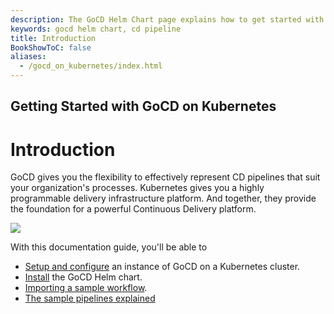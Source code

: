 ```yaml
---
description: The GoCD Helm Chart page explains how to get started with GoCD for kubernetes using Helm.
keywords: gocd helm chart, cd pipeline
title: Introduction
BookShowToC: false
aliases:
  - /gocd_on_kubernetes/index.html
---
```

## Getting Started with GoCD on Kubernetes

# Introduction

GoCD gives you the flexibility to effectively represent CD pipelines that suit your organization's processes. Kubernetes gives you a highly programmable delivery infrastructure platform. And together, they provide the foundation for a powerful Continuous Delivery platform.

   ![](../images/gocd-helm-chart/gocd_kubernetes.png)

With this documentation guide, you'll be able to

- [Setup and configure](setup_and_configuration.html) an instance of GoCD on a Kubernetes cluster.
- [Install](helm_install.html) the GoCD Helm chart.
- [Importing a sample workflow](importing_a_sample_workflow.html).
- [The sample pipelines explained](sample_pipelines_explained.html)
